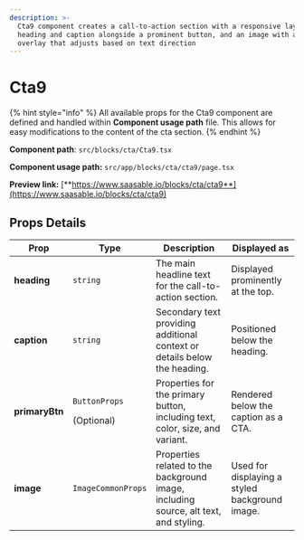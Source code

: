 ```yaml
---
description: >-
  Cta9 component creates a call-to-action section with a responsive layout,
  heading and caption alongside a prominent button, and an image with a gradient
  overlay that adjusts based on text direction
---
```


# Cta9

{% hint style="info" %}
All available props for the Cta9 component are defined and handled within **Component usage path** file. This allows for easy modifications to the content of the cta section.
{% endhint %}

**Component path**: `src/blocks/cta/Cta9.tsx`

**Component usage path:**  `src/app/blocks/cta/cta9/page.tsx`

**Preview link:** [**https://www.saasable.io/blocks/cta/cta9**](https://www.saasable.io/blocks/cta/cta9)

## Props Details

| Prop           | Type                                             | Description                                                                          | Displayed as                                   |
| -------------- | ------------------------------------------------ | ------------------------------------------------------------------------------------ | ---------------------------------------------- |
| **heading**    | `string`                                         | The main headline text for the call-to-action section.                               | Displayed prominently at the top.              |
| **caption**    | `string`                                         | Secondary text providing additional context or details below the heading.            | Positioned below the heading.                  |
| **primaryBtn** | <p><code>ButtonProps</code></p><p>(Optional)</p> | Properties for the primary button, including text, color, size, and variant.         | Rendered below the caption as a CTA.           |
| **image**      | `ImageCommonProps`                               | Properties related to the background image, including source, alt text, and styling. | Used for displaying a styled background image. |
